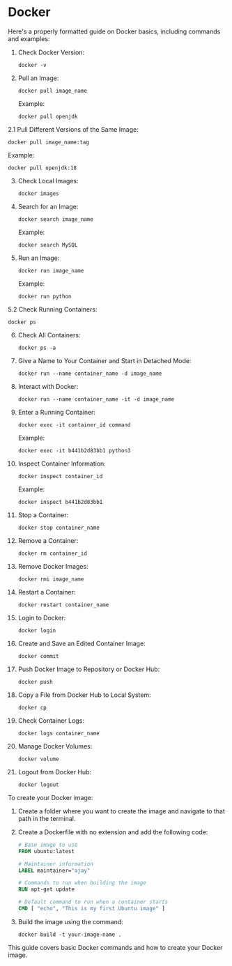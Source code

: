 # Docker

Here's a properly formatted guide on Docker basics, including commands and examples:

1. Check Docker Version:
   ```
   docker -v 
   ```

2. Pull an Image:
   ```
   docker pull image_name
   ```

   Example:
   ```
   docker pull openjdk
   ```

2.1 Pull Different Versions of the Same Image:
   ```
   docker pull image_name:tag
   ```

   Example:
   ```
   docker pull openjdk:18
   ```

3. Check Local Images:
   ```
   docker images
   ```

4. Search for an Image:
   ```
   docker search image_name
   ```

   Example:
   ```
   docker search MySQL
   ```

5. Run an Image:
   ```
   docker run image_name
   ```

   Example:
   ```
   docker run python
   ```

5.2 Check Running Containers:
   ```
   docker ps
   ```

6. Check All Containers:
   ```
   docker ps -a
   ```

7. Give a Name to Your Container and Start in Detached Mode:
   ```
   docker run --name container_name -d image_name
   ```

8. Interact with Docker:
   ```
   docker run --name container_name -it -d image_name
   ```

9. Enter a Running Container:
   ```
   docker exec -it container_id command
   ```

   Example:
   ```
   docker exec -it b441b2d83bb1 python3
   ```

10. Inspect Container Information:
    ```
    docker inspect container_id
    ```

    Example:
    ```
    docker inspect b441b2d83bb1
    ```

11. Stop a Container:
    ```
    docker stop container_name
    ```

12. Remove a Container:
    ```
    docker rm container_id
    ```

13. Remove Docker Images:
    ```
    docker rmi image_name
    ```

14. Restart a Container:
    ```
    docker restart container_name
    ```

15. Login to Docker:
    ```
    docker login
    ```

16. Create and Save an Edited Container Image:
    ```
    docker commit
    ```

17. Push Docker Image to Repository or Docker Hub:
    ```
    docker push
    ```

18. Copy a File from Docker Hub to Local System:
    ```
    docker cp
    ```

19. Check Container Logs:
    ```
    docker logs container_name
    ```

20. Manage Docker Volumes:
    ```
    docker volume
    ```

21. Logout from Docker Hub:
    ```
    docker logout
    ```

To create your Docker image:

1. Create a folder where you want to create the image and navigate to that path in the terminal.

2. Create a Dockerfile with no extension and add the following code:
   ```Dockerfile
   # Base image to use
   FROM ubuntu:latest

   # Maintainer information
   LABEL maintainer="ajay"

   # Commands to run when building the image
   RUN apt-get update

   # Default command to run when a container starts
   CMD [ "echo", "This is my first Ubuntu image" ]
   ```

3. Build the image using the command:
   ```
   docker build -t your-image-name .
   ```

This guide covers basic Docker commands and how to create your Docker image.
